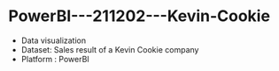 # PowerBI---211202---Kevin-Cookie

- Data visualization  
- Dataset: Sales result of a Kevin Cookie company  
- Platform : PowerBI
